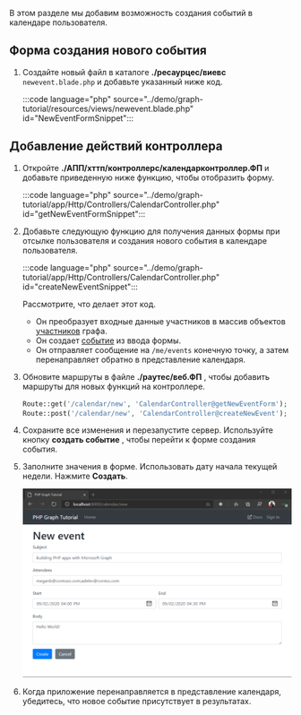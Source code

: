 <!-- markdownlint-disable MD002 MD041 -->

В этом разделе мы добавим возможность создания событий в календаре пользователя.

## <a name="create-new-event-form"></a>Форма создания нового события

1. Создайте новый файл в каталоге **./ресаурцес/виевс** `newevent.blade.php` и добавьте указанный ниже код.

    :::code language="php" source="../demo/graph-tutorial/resources/views/newevent.blade.php" id="NewEventFormSnippet":::

## <a name="add-controller-actions"></a>Добавление действий контроллера

1. Откройте **./АПП/хттп/контроллерс/календарконтроллер.ФП** и добавьте приведенную ниже функцию, чтобы отобразить форму.

    :::code language="php" source="../demo/graph-tutorial/app/Http/Controllers/CalendarController.php" id="getNewEventFormSnippet":::

1. Добавьте следующую функцию для получения данных формы при отсылке пользователя и создания нового события в календаре пользователя.

    :::code language="php" source="../demo/graph-tutorial/app/Http/Controllers/CalendarController.php" id="createNewEventSnippet":::

    Рассмотрите, что делает этот код.

    - Он преобразует входные данные участников в массив объектов [участников](https://docs.microsoft.com/graph/api/resources/attendee?view=graph-rest-1.0) графа.
    - Он создает [событие](https://docs.microsoft.com/graph/api/resources/event?view=graph-rest-1.0) из ввода формы.
    - Он отправляет сообщение на `/me/events` конечную точку, а затем перенаправляет обратно в представление календаря.

1. Обновите маршруты в файле **./раутес/веб.ФП** , чтобы добавить маршруты для новых функций на контроллере.

    ```php
    Route::get('/calendar/new', 'CalendarController@getNewEventForm');
    Route::post('/calendar/new', 'CalendarController@createNewEvent');
    ```

1. Сохраните все изменения и перезапустите сервер. Используйте кнопку **создать событие** , чтобы перейти к форме создания события.

1. Заполните значения в форме. Использовать дату начала текущей недели. Нажмите **Создать**.

    ![Снимок экрана с формой создания события](images/create-event-01.png)

1. Когда приложение перенаправляется в представление календаря, убедитесь, что новое событие присутствует в результатах.
